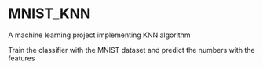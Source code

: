# MNIST_KNN
A machine learning project implementing KNN algorithm

Train the classifier with the MNIST dataset and predict the numbers with the features
